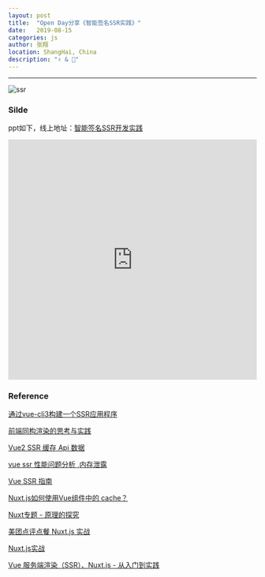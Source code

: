 ```yaml
---
layout: post
title:  "Open Day分享《智能签名SSR实践》"
date:   2019-08-15
categories: js
author: 张翔
location: ShangHai, China
description: "✌️ & 🤟"
---
```

---

![ssr](http://myblog-images1.oss-cn-beijing.aliyuncs.com/ssr/1.jpg)

### Silde

ppt如下，线上地址：[智能签名SSR开发实践](https://docs.google.com/presentation/d/138R17qYCzrli2c7Y6gTIYOtzxHnJZOzg71hQWd-DvUs/edit?usp=sharing)


<iframe src="https://onedrive.live.com/embed?cid=6191ABD0633829EA&amp;resid=6191ABD0633829EA%21105&amp;authkey=AAterXUE5-NsYqo&amp;em=2&amp;wdAr=1.7777777777777777"  height="487" width="100%" name="智能签名SSR开发实践" scrolling="no" border="0" frameborder="no" framespacing="0" allowfullscreen="true">這是 <a target="_blank" href="https://office.com/webapps">Office</a> 提供的內嵌 <a target="_blank" href="https://office.com">Microsoft Office</a> 簡報。</iframe>

### Reference

[通过vue-cli3构建一个SSR应用程序](https://juejin.im/post/5b98e5875188255c8320f88a#heading-19)

[前端同构渲染的思考与实践](https://juejin.im/post/5c821dc45188257e1f2915b1)

[Vue2 SSR 缓存 Api 数据](https://www.mmxiaowu.com/article/58666e94b31b4b0734dd01be)

[vue ssr 性能问题分析 ,内存泄露](https://cnodejs.org/topic/59868b990f9d52591a887840)

[Vue SSR 指南](https://ssr.vuejs.org/zh/guide)

[Nuxt.js如何使用Vue组件中的 cache？](https://zh.nuxtjs.org/faq/cached-components/)

[Nuxt专题 - 原理的探究](https://github.com/kangschampagne/blog/issues/32)

[美团点评点餐 Nuxt.js 实战](https://juejin.im/post/598aabe96fb9a03c335a8dde)

[Nuxt.js实战](https://segmentfault.com/a/1190000012802572)

[Vue 服务端渲染（SSR）、Nuxt.js - 从入门到实践](https://juejin.im/post/5bd3fba951882526f11d5575#heading-14)
